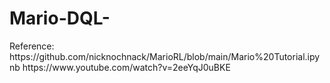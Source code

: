 # Mario-DQL-
<p>Reference: https://github.com/nicknochnack/MarioRL/blob/main/Mario%20Tutorial.ipynb
https://www.youtube.com/watch?v=2eeYqJ0uBKE</p>
